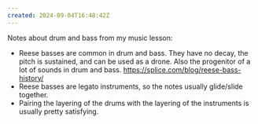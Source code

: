 ```yaml
---
created: 2024-09-04T16:48:42Z
---
```


Notes about drum and bass from my music lesson:
- Reese basses are common in drum and bass. They have no decay, the pitch is sustained, and can be used as a drone. Also the progenitor of a lot of sounds in drum and bass. https://splice.com/blog/reese-bass-history/
- Reese basses are legato instruments, so the notes usually glide/slide together.
- Pairing the layering of the drums with the layering of the instruments is usually pretty satisfying.
